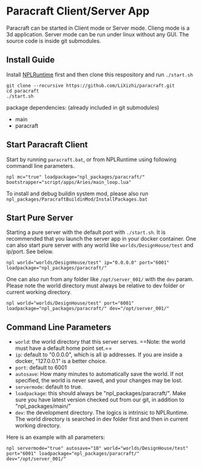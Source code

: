 # Paracraft Client/Server App
Paracraft can be started in Client mode or Server mode. Clieng mode is a 3d application. Server mode can be run under linux without any GUI. 
The source code is inside git submodules. 

## Install Guide
Install [NPLRuntime](https://github.com/LiXizhi/NPLRuntime) first and then clone this respository and run `./start.sh`

```
git clone --recursive https://github.com/LiXizhi/paracraft.git
cd paracraft
./start.sh
```

package dependencies: (already included in git submodules)
- main
- paracraft

## Start Paracraft Client
Start by running `paracraft.bat`, or from NPLRuntime using following commandl line parameters. 
```
npl mc="true" loadpackage="npl_packages/paracraft/" bootstrapper="script/apps/Aries/main_loop.lua"
```
To install and debug buildin system mod, please also run `npl_packages/ParacraftBuildinMod/InstallPackages.bat`

## Start Pure Server
Starting a pure server with the default port with `./start.sh`. It is recommended that you launch the server app in your docker container.
One can also start pure server with any world like `worlds/DesignHouse/test` and ip/port. See below.

```
npl world="worlds/DesignHouse/test" ip="0.0.0.0" port="6001" loadpackage="npl_packages/paracraft/"
```

One can also run from any folder like `/opt/server_001/` with the `dev` param. Please note the world directory must always be relative to dev folder or current working directory. 

```
npl world="worlds/DesignHouse/test" port="6001" loadpackage="npl_packages/paracraft/" dev="/opt/server_001/"
```

## Command Line Parameters
- `world`: the world directory that this server serves.  ==Note: the world must have a default home point set.==
- `ip`: default to "0.0.0.0", which is all ip addresses. If you are inside a docker, "127.0.0.1" is a better choice.
- `port`: default to 6001
- `autosave`:  How many minutes to automatically save the world. If not specified, the world is never saved, and your changes may be lost.
- `servermode`: default to true. 
- `loadpackage`: this should always be "npl_packages/paracraft/". Make sure you have latest version checked out from our git, in addition to "npl_packages/main/"
- `dev`: the development directory. The logics is intrinsic to NPLRuntime. The world directory is searched in dev folder first and then in current working directory. 

Here is an example with all parameters:
```
npl servermode="true" autosave="10" world="worlds/DesignHouse/test" port="6001" loadpackage="npl_packages/paracraft/" dev="/opt/server_001/"
```
